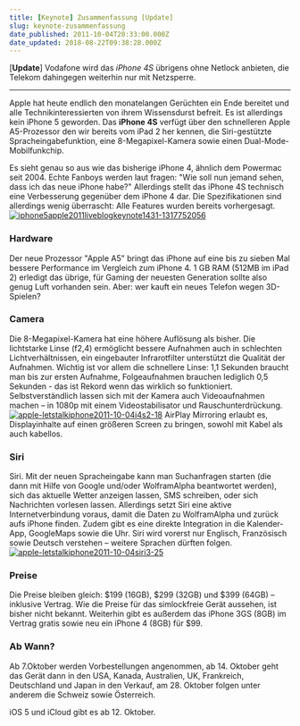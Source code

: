 ```yaml
---
title: [Keynote] Zusammenfassung [Update]
slug: keynote-zusammenfassung
date_published: 2011-10-04T20:33:00.000Z
date_updated: 2018-08-22T09:38:28.000Z
---
```


[**Update**] Vodafone wird das *iPhone 4S* übrigens ohne Netlock anbieten, die Telekom dahingegen weiterhin nur mit Netzsperre.

---

Apple hat heute endlich den monatelangen Gerüchten ein Ende bereitet und alle Technikinteressierten von ihrem Wissensdurst befreit. Es ist allerdings kein iPhone 5 geworden. Das **iPhone 4S** verfügt über den schnelleren Apple A5-Prozessor den wir bereits vom iPad 2 her kennen, die Siri-gestützte Spracheingabefunktion, eine 8-Megapixel-Kamera sowie einen Dual-Mode-Mobilfunkchip.

Es sieht genau so aus wie das bisherige iPhone 4, ähnlich dem Powermac seit 2004. Echte Fanboys werden laut fragen: "Wie soll nun jemand sehen, dass ich das neue iPhone habe?" Allerdings stellt das iPhone 4S technisch eine Verbesserung gegenüber dem iPhone 4 dar. Die Spezifikationen sind allerdings wenig überrascht: Alle Features wurden bereits vorhergesagt.
[![iphone5apple2011liveblogkeynote1431-1317752056](//picdump.thafaker.de/2011/10/iphone5apple2011liveblogkeynote1431-1317752056-580x385.jpg)](http://picdump.thafaker.de/2011/10/iphone5apple2011liveblogkeynote1431-1317752056.jpg)
### Hardware

Der neue Prozessor "Apple A5" bringt das iPhone auf eine bis zu sieben Mal bessere Performance im Vergleich zum iPhone 4. 1 GB RAM (512MB im iPad 2) erledigt das übrige, für Gaming der neuesten Generation sollte also genug Luft vorhanden sein. Aber: wer kauft ein neues Telefon wegen 3D-Spielen?

### Camera

Die 8-Megapixel-Kamera hat eine höhere Auflösung als bisher. Die lichtstarke Linse (f2,4) ermöglicht bessere Aufnahmen auch in schlechten Lichtverhältnissen, ein eingebauter Infrarotfilter unterstützt die Qualität der Aufnahmen. Wichtig ist vor allem die schnellere Linse: 1,1 Sekunden braucht man bis zur ersten Aufnahme, Folgeaufnahmen brauchen lediglich 0,5 Sekunden - das ist Rekord wenn das wirklich so funktioniert. Selbstverständlich lassen sich mit der Kamera auch Videoaufnahmen machen – in 1080p mit einem Videostabilisator und Rauschunterdrückung.
[![apple-letstalkiphone2011-10-04i4s2-18](//picdump.thafaker.de/2011/10/apple-letstalkiphone2011-10-04i4s2-18-580x385.jpg)](http://picdump.thafaker.de/2011/10/apple-letstalkiphone2011-10-04i4s2-18.jpg)
AirPlay Mirroring erlaubt es, Displayinhalte auf einen größeren Screen zu bringen, sowohl mit Kabel als auch kabellos.

### Siri

Siri. Mit der neuen Spracheingabe kann man Suchanfragen starten (die dann mit Hilfe von Google und/oder WolframAlpha beantwortet werden), sich das aktuelle Wetter anzeigen lassen, SMS schreiben, oder sich Nachrichten vorlesen lassen. Allerdings setzt Siri eine aktive Internetverbindung voraus, damit die Daten zu WolframAlpha und zurück aufs iPhone finden. Zudem gibt es eine direkte Integration in die Kalender-App, GoogleMaps sowie die Uhr. Siri wird vorerst nur Englisch, Französisch sowie Deutsch verstehen – weitere Sprachen dürften folgen.
[![apple-letstalkiphone2011-10-04siri3-25](//picdump.thafaker.de/2011/10/apple-letstalkiphone2011-10-04siri3-25-580x385.jpg)](http://picdump.thafaker.de/2011/10/apple-letstalkiphone2011-10-04siri3-25.jpg)
### Preise

Die Preise bleiben gleich: $199 (16GB), $299 (32GB) und $399 (64GB) – inklusive Vertrag. Wie die Preise für das simlockfreie Gerät aussehen, ist bisher nicht bekannt. Weiterhin gibt es außerdem das iPhone 3GS (8GB) im Vertrag gratis sowie neu ein iPhone 4 (8GB) für $99.

### Ab Wann?

Ab 7.Oktober werden Vorbestellungen angenommen, ab 14. Oktober geht das Gerät dann in den USA, Kanada, Australien, UK, Frankreich, Deutschland und Japan in den Verkauf, am 28. Oktober folgen unter anderem die Schweiz sowie Österreich.

iOS 5 und iCloud gibt es ab 12. Oktober.
